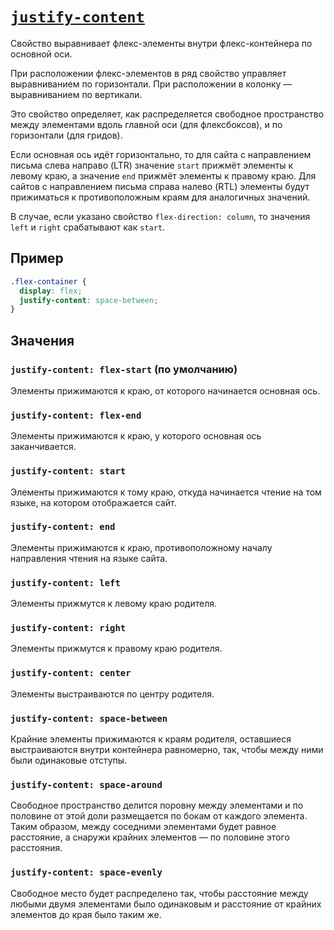 # [`justify-content`](../index.md)

Свойство выравнивает флекс-элементы внутри флекс-контейнера по основной оси.

При расположении флекс-элементов в ряд свойство управляет выравниванием по горизонтали. При расположении в колонку — выравниванием по вертикали.

Это свойство определяет, как распределяется свободное пространство между элементами вдоль главной оси (для флексбоксов), и по горизонтали (для гридов).

Если основная ось идёт горизонтально, то для сайта с направлением письма слева направо (LTR) значение `start` прижмёт элементы к левому краю, а значение `end` прижмёт элементы к правому краю. Для сайтов с направлением письма справа налево (RTL) элементы будут прижиматься к противоположным краям для аналогичных значений.

В случае, если указано свойство `flex-direction: column`, то значения `left` и `right` срабатывают как `start`.

## Пример

```css
.flex-container {
  display: flex;
  justify-content: space-between;
}
```

## Значения

### `justify-content: flex-start` (по умолчанию)

Элементы прижимаются к краю, от которого начинается основная ось.

### `justify-content: flex-end`

Элементы прижимаются к краю, у которого основная ось заканчивается.

### `justify-content: start`

Элементы прижимаются к тому краю, откуда начинается чтение на том языке, на котором отображается сайт.

### `justify-content: end`

Элементы прижимаются к краю, противоположному началу направления чтения на языке сайта.

### `justify-content: left`

Элементы прижмутся к левому краю родителя.

### `justify-content: right`

Элементы прижмутся к правому краю родителя.

### `justify-content: center`

Элементы выстраиваются по центру родителя.

### `justify-content: space-between`

Крайние элементы прижимаются к краям родителя, оставшиеся выстраиваются внутри контейнера равномерно, так, чтобы между ними были одинаковые отступы.

### `justify-content: space-around`

Cвободное пространство делится поровну между элементами и по половине от этой доли размещается по бокам от каждого элемента. Таким образом, между соседними элементами будет равное расстояние, а снаружи крайних элементов — по половине этого расстояния.

### `justify-content: space-evenly`

Свободное место будет распределено так, чтобы расстояние между любыми двумя элементами было одинаковым и расстояние от крайних элементов до края было таким же.
